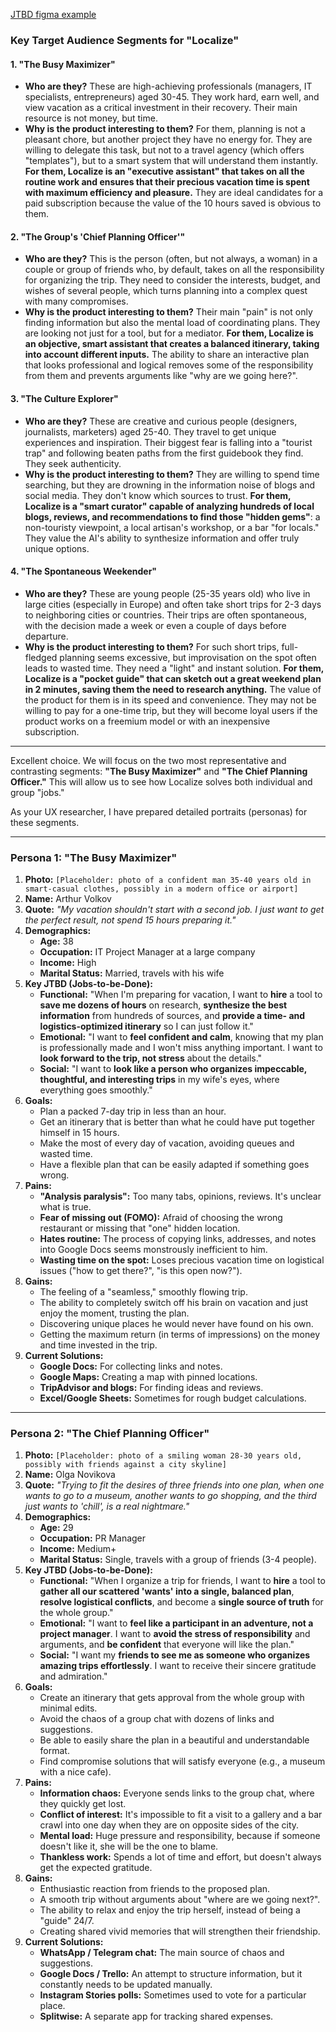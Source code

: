 <a href="https://www.figma.com/design/dqvtpu6pCP5CwbPqdAxiFl/Untitled?node-id=0-1&t=93Jfa7LReIb5s8SY-1" target="_blank">JTBD figma example</a>

### **Key Target Audience Segments for "Localize"**

#### **1. "The Busy Maximizer"**
*   **Who are they?** These are high-achieving professionals (managers, IT specialists, entrepreneurs) aged 30-45. They work hard, earn well, and view vacation as a critical investment in their recovery. Their main resource is not money, but time.
*   **Why is the product interesting to them?** For them, planning is not a pleasant chore, but another project they have no energy for. They are willing to delegate this task, but not to a travel agency (which offers "templates"), but to a smart system that will understand them instantly. **For them, Localize is an "executive assistant" that takes on all the routine work and ensures that their precious vacation time is spent with maximum efficiency and pleasure.** They are ideal candidates for a paid subscription because the value of the 10 hours saved is obvious to them.

#### **2. "The Group's 'Chief Planning Officer'"**
*   **Who are they?** This is the person (often, but not always, a woman) in a couple or group of friends who, by default, takes on all the responsibility for organizing the trip. They need to consider the interests, budget, and wishes of several people, which turns planning into a complex quest with many compromises.
*   **Why is the product interesting to them?** Their main "pain" is not only finding information but also the mental load of coordinating plans. They are looking not just for a tool, but for a mediator. **For them, Localize is an objective, smart assistant that creates a balanced itinerary, taking into account different inputs.** The ability to share an interactive plan that looks professional and logical removes some of the responsibility from them and prevents arguments like "why are we going here?".

#### **3. "The Culture Explorer"**
*   **Who are they?** These are creative and curious people (designers, journalists, marketers) aged 25-40. They travel to get unique experiences and inspiration. Their biggest fear is falling into a "tourist trap" and following beaten paths from the first guidebook they find. They seek authenticity.
*   **Why is the product interesting to them?** They are willing to spend time searching, but they are drowning in the information noise of blogs and social media. They don't know which sources to trust. **For them, Localize is a "smart curator" capable of analyzing hundreds of local blogs, reviews, and recommendations to find those "hidden gems"**: a non-touristy viewpoint, a local artisan's workshop, or a bar "for locals." They value the AI's ability to synthesize information and offer truly unique options.

#### **4. "The Spontaneous Weekender"**
*   **Who are they?** These are young people (25-35 years old) who live in large cities (especially in Europe) and often take short trips for 2-3 days to neighboring cities or countries. Their trips are often spontaneous, with the decision made a week or even a couple of days before departure.
*   **Why is the product interesting to them?** For such short trips, full-fledged planning seems excessive, but improvisation on the spot often leads to wasted time. They need a "light" and instant solution. **For them, Localize is a "pocket guide" that can sketch out a great weekend plan in 2 minutes, saving them the need to research anything.** The value of the product for them is in its speed and convenience. They may not be willing to pay for a one-time trip, but they will become loyal users if the product works on a freemium model or with an inexpensive subscription.

---

Excellent choice. We will focus on the two most representative and contrasting segments: **"The Busy Maximizer"** and **"The Chief Planning Officer."** This will allow us to see how Localize solves both individual and group "jobs."

As your UX researcher, I have prepared detailed portraits (personas) for these segments.

---

### **Persona 1: "The Busy Maximizer"**

1.  **Photo:** `[Placeholder: photo of a confident man 35-40 years old in smart-casual clothes, possibly in a modern office or airport]`
2.  **Name:** Arthur Volkov
3.  **Quote:** *"My vacation shouldn't start with a second job. I just want to get the perfect result, not spend 15 hours preparing it."*
4.  **Demographics:**
    *   **Age:** 38
    *   **Occupation:** IT Project Manager at a large company
    *   **Income:** High
    *   **Marital Status:** Married, travels with his wife
5.  **Key JTBD (Jobs-to-be-Done):**
    *   **Functional:** "When I'm preparing for vacation, I want to **hire** a tool to **save me dozens of hours** on research, **synthesize the best information** from hundreds of sources, and **provide a time- and logistics-optimized itinerary** so I can just follow it."
    *   **Emotional:** "I want to **feel confident and calm**, knowing that my plan is professionally made and I won't miss anything important. I want to **look forward to the trip, not stress** about the details."
    *   **Social:** "I want to **look like a person who organizes impeccable, thoughtful, and interesting trips** in my wife's eyes, where everything goes smoothly."
6.  **Goals:**
    *   Plan a packed 7-day trip in less than an hour.
    *   Get an itinerary that is better than what he could have put together himself in 15 hours.
    *   Make the most of every day of vacation, avoiding queues and wasted time.
    *   Have a flexible plan that can be easily adapted if something goes wrong.
7.  **Pains:**
    *   **"Analysis paralysis":** Too many tabs, opinions, reviews. It's unclear what is true.
    *   **Fear of missing out (FOMO):** Afraid of choosing the wrong restaurant or missing that "one" hidden location.
    *   **Hates routine:** The process of copying links, addresses, and notes into Google Docs seems monstrously inefficient to him.
    *   **Wasting time on the spot:** Loses precious vacation time on logistical issues ("how to get there?", "is this open now?").
8.  **Gains:**
    *   The feeling of a "seamless," smoothly flowing trip.
    *   The ability to completely switch off his brain on vacation and just enjoy the moment, trusting the plan.
    *   Discovering unique places he would never have found on his own.
    *   Getting the maximum return (in terms of impressions) on the money and time invested in the trip.
9.  **Current Solutions:**
    *   **Google Docs:** For collecting links and notes.
    *   **Google Maps:** Creating a map with pinned locations.
    *   **TripAdvisor and blogs:** For finding ideas and reviews.
    *   **Excel/Google Sheets:** Sometimes for rough budget calculations.

---

### **Persona 2: "The Chief Planning Officer"**

1.  **Photo:** `[Placeholder: photo of a smiling woman 28-30 years old, possibly with friends against a city skyline]`
2.  **Name:** Olga Novikova
3.  **Quote:** *"Trying to fit the desires of three friends into one plan, when one wants to go to a museum, another wants to go shopping, and the third just wants to 'chill', is a real nightmare."*
4.  **Demographics:**
    *   **Age:** 29
    *   **Occupation:** PR Manager
    *   **Income:** Medium+
    *   **Marital Status:** Single, travels with a group of friends (3-4 people).
5.  **Key JTBD (Jobs-to-be-Done):**
    *   **Functional:** "When I organize a trip for friends, I want to **hire** a tool to **gather all our scattered 'wants' into a single, balanced plan**, **resolve logistical conflicts**, and become a **single source of truth** for the whole group."
    *   **Emotional:** "I want to **feel like a participant in an adventure, not a project manager**. I want to **avoid the stress of responsibility** and arguments, and **be confident** that everyone will like the plan."
    *   **Social:** "I want my **friends to see me as someone who organizes amazing trips effortlessly**. I want to receive their sincere gratitude and admiration."
6.  **Goals:**
    *   Create an itinerary that gets approval from the whole group with minimal edits.
    *   Avoid the chaos of a group chat with dozens of links and suggestions.
    *   Be able to easily share the plan in a beautiful and understandable format.
    *   Find compromise solutions that will satisfy everyone (e.g., a museum with a nice cafe).
7.  **Pains:**
    *   **Information chaos:** Everyone sends links to the group chat, where they quickly get lost.
    *   **Conflict of interest:** It's impossible to fit a visit to a gallery and a bar crawl into one day when they are on opposite sides of the city.
    *   **Mental load:** Huge pressure and responsibility, because if someone doesn't like it, she will be the one to blame.
    *   **Thankless work:** Spends a lot of time and effort, but doesn't always get the expected gratitude.
8.  **Gains:**
    *   Enthusiastic reaction from friends to the proposed plan.
    *   A smooth trip without arguments about "where are we going next?".
    *   The ability to relax and enjoy the trip herself, instead of being a "guide" 24/7.
    *   Creating shared vivid memories that will strengthen their friendship.
9.  **Current Solutions:**
    *   **WhatsApp / Telegram chat:** The main source of chaos and suggestions.
    *   **Google Docs / Trello:** An attempt to structure information, but it constantly needs to be updated manually.
    *   **Instagram Stories polls:** Sometimes used to vote for a particular place.
    *   **Splitwise:** A separate app for tracking shared expenses.
